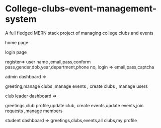 # College-clubs-event-management-system
A full fledged MERN stack project of managing college clubs and events

home page

login page

register=> 
user name ,email,pass,conform pass,gender,dob,year,department,phone no,
login => 
email,pass,captcha





admin dashboard =>

greeting,manage clubs ,manage events , create clubs , manage users

club leader dashboard =>

greetings,club profile,update club, create events,update events,join requests ,manage members

student dashboard =>
greetings,clubs,events,all clubs,my profile